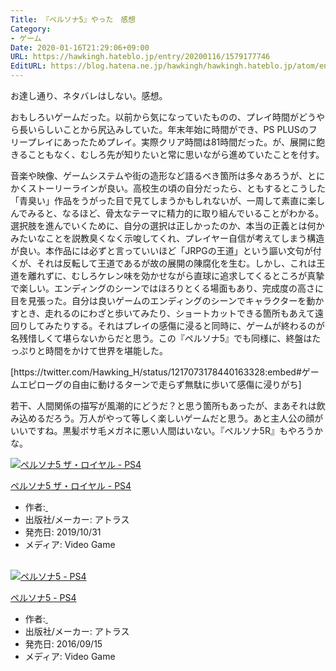```yaml
---
Title: 『ペルソナ5』やった　感想
Category:
- ゲーム
Date: 2020-01-16T21:29:06+09:00
URL: https://hawkingh.hateblo.jp/entry/20200116/1579177746
EditURL: https://blog.hatena.ne.jp/hawkingh/hawkingh.hateblo.jp/atom/entry/26006613498566877
---
```


<p>お達し通り、ネタバレはしない。感想。</p>
<p>おもしろいゲームだった。以前から気になっていたものの、プレイ時間がどうやら長いらしいことから尻込みしていた。年末年始に時間ができ、PS PLUSのフリープレイにあったためプレイ。実際クリア時間は81時間だった。が、展開に飽きることもなく、むしろ先が知りたいと常に思いながら進めていたことを付す。</p>
<p>音楽や映像、ゲームシステムや街の造形など語るべき箇所は多々あろうが、とにかくストーリーラインが良い。高校生の頃の自分だったら、ともするとこうした「青臭い」作品をうがった目で見てしまうかもしれないが、一周して素直に楽しんでみると、なるほど、骨太なテーマに精力的に取り組んでいることがわかる。選択肢を進んでいくために、自分の選択は正しかったのか、本当の正義とは何かみたいなことを説教臭くなく示唆してくれ、プレイヤー自信が考えてしまう構造が良い。本作品には必ずと言っていいほど「JRPGの王道」という謳い文句が付くが、それは反転して王道であるが故の展開の陳腐化を生む。しかし、これは王道を離れずに、むしろケレン味を効かせながら直球に追求してくるところが真摯で楽しい。エンディングのシーンではほろりとくる場面もあり、完成度の高さに目を見張った。自分は良いゲームのエンディングのシーンでキャラクターを動かすとき、走れるのにわざと歩いてみたり、ショートカットできる箇所もあえて遠回りしてみたりする。それはプレイの感傷に浸ると同時に、ゲームが終わるのが名残惜しくて堪らないからだと思う。この『ペルソナ5』でも同様に、終盤はたっぷりと時間をかけて世界を堪能した。</p>
<p>[https://twitter.com/Hawking_H/status/1217073178440163328:embed#ゲームエピローグの自由に動けるターンで走らず無駄に歩いて感傷に浸りがち]</p>
<p>若干、人間関係の描写が風潮的にどうだ？と思う箇所もあったが、まあそれは飲み込めるだろう。万人がやって等しく楽しいゲームだと思う。あと主人公の顔がいいですね。黒髪ボサ毛メガネに悪い人間はいない。『ペルソナ5R』もやろうかな。</p>
<div class="freezed">
<div class="hatena-asin-detail"><a href="https://www.amazon.co.jp/exec/obidos/ASIN/B07R14ZFRN/hawkingkami-22/"><img class="hatena-asin-detail-image" title="ペルソナ5 ザ・ロイヤル - PS4" src="https://images-fe.ssl-images-amazon.com/images/I/51HAask0f9L._SL160_.jpg" alt="ペルソナ5 ザ・ロイヤル - PS4" /></a>
<div class="hatena-asin-detail-info">
<p class="hatena-asin-detail-title"><a href="https://www.amazon.co.jp/exec/obidos/ASIN/B07R14ZFRN/hawkingkami-22/">ペルソナ5 ザ・ロイヤル - PS4</a></p>
<ul>
<li><span class="hatena-asin-detail-label">作者:</span><a href="http://d.hatena.ne.jp/keyword/" class="keyword"> </a></li>
<li><span class="hatena-asin-detail-label">出版社/メーカー:</span> アトラス</li>
<li><span class="hatena-asin-detail-label">発売日:</span> 2019/10/31</li>
<li><span class="hatena-asin-detail-label">メディア:</span> Video Game</li>
</ul>
</div>
<div class="hatena-asin-detail-foot"> </div>
</div>
</div>
<div class="freezed">
<div class="hatena-asin-detail"><a href="https://www.amazon.co.jp/exec/obidos/ASIN/B01F377U84/hawkingkami-22/"><img class="hatena-asin-detail-image" title="ペルソナ5 - PS4" src="https://images-fe.ssl-images-amazon.com/images/I/61AqRvRo9DL._SL160_.jpg" alt="ペルソナ5 - PS4" /></a>
<div class="hatena-asin-detail-info">
<p class="hatena-asin-detail-title"><a href="https://www.amazon.co.jp/exec/obidos/ASIN/B01F377U84/hawkingkami-22/">ペルソナ5 - PS4</a></p>
<ul>
<li><span class="hatena-asin-detail-label">作者:</span><a href="http://d.hatena.ne.jp/keyword/" class="keyword"> </a></li>
<li><span class="hatena-asin-detail-label">出版社/メーカー:</span> アトラス</li>
<li><span class="hatena-asin-detail-label">発売日:</span> 2016/09/15</li>
<li><span class="hatena-asin-detail-label">メディア:</span> Video Game</li>
</ul>
</div>
<div class="hatena-asin-detail-foot"> </div>
</div>
</div>
<p> </p>
<p> </p>
